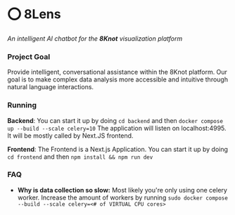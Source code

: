 # ⭕ 8Lens
*An intelligent AI chatbot for the **8Knot** visualization platform*

### Project Goal
Provide intelligent, conversational assistance within the 8Knot platform. Our goal is to make complex data analysis more accessible and intuitive through natural language interactions.


### Running

**Backend**:
You can start it up by doing `cd backend` and then `docker compose up --build --scale celery=10`
The application will listen on localhost:4995. It will be mostly called by Next.JS frontend.

**Frontend**:
The Frontend is a Next.js Application. You can start it up by doing `cd frontend` and then `npm install && npm run dev`

### FAQ
- **Why is data collection so slow:** Most likely you're only using one celery worker. Increase the amount of workers by running
`sudo docker compose --build --scale celery=<# of VIRTUAL CPU cores>`
